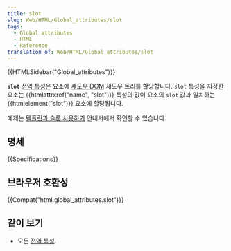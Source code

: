 ```yaml
---
title: slot
slug: Web/HTML/Global_attributes/slot
tags:
  - Global attributes
  - HTML
  - Reference
translation_of: Web/HTML/Global_attributes/slot
---
```


{{HTMLSidebar("Global_attributes")}}

**`slot`** [전역 특성](/ko/docs/Web/HTML/Global_attributes)은 요소에 [섀도우 DOM](/ko/docs/Web/Web_Components/Using_shadow_DOM) 섀도우 트리를 할당합니다. `slot` 특성을 지정한 요소는 {{htmlattrxref("name", "slot")}} 특성의 값이 요소의 `slot` 값과 일치하는 {{htmlelement("slot")}} 요소에 할당됩니다.

예제는 [템플릿과 슬롯 사용하기](/ko/docs/Web/Web_Components/Using_templates_and_slots) 안내서에서 확인할 수 있습니다.

## 명세

{{Specifications}}

## 브라우저 호환성

{{Compat("html.global_attributes.slot")}}

## 같이 보기

- 모든 [전역 특성](/ko/docs/Web/HTML/Global_attributes).
